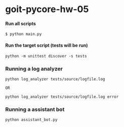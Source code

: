 # goit-pycore-hw-05

#### Run all scripts

`$ python main.py`

#### Run the target script (tests will be run)

```
python -m unittest discover -s tests
```

### Running a log analyzer

```
python log_analyzer tests/source/logfile.log

OR

python log_analyzer tests/source/logfile.log error
```

### Running a assistant bot

```
python assistant_bot.py
```
